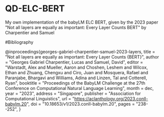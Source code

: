 # QD-ELC-BERT
My own implementation of the babyLM ELC BERT, given by the 2023 paper "Not all layers are equally as important: Every Layer Counts BERT" by Charpentier and Samuel

#Bibliography

@inproceedings{georges-gabriel-charpentier-samuel-2023-layers,
    title = "Not all layers are equally as important: Every Layer Counts {BERT}",
    author = "Georges Gabriel Charpentier, Lucas  and
      Samuel, David",
    editor = "Warstadt, Alex  and
      Mueller, Aaron  and
      Choshen, Leshem  and
      Wilcox, Ethan  and
      Zhuang, Chengxu  and
      Ciro, Juan  and
      Mosquera, Rafael  and
      Paranjabe, Bhargavi  and
      Williams, Adina  and
      Linzen, Tal  and
      Cotterell, Ryan",
    booktitle = "Proceedings of the BabyLM Challenge at the 27th Conference on Computational Natural Language Learning",
    month = dec,
    year = "2023",
    address = "Singapore",
    publisher = "Association for Computational Linguistics",
    url = "https://aclanthology.org/2023.conll-babylm.20",
    doi = "10.18653/v1/2023.conll-babylm.20",
    pages = "238--252",
}
